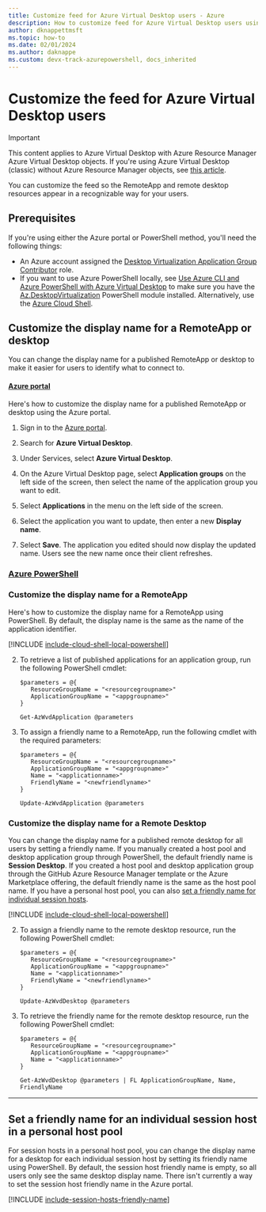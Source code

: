 ```yaml
---
title: Customize feed for Azure Virtual Desktop users - Azure
description: How to customize feed for Azure Virtual Desktop users using the Azure portal and PowerShell cmdlets.
author: dknappettmsft
ms.topic: how-to
ms.date: 02/01/2024
ms.author: daknappe
ms.custom: devx-track-azurepowershell, docs_inherited
---
```

# Customize the feed for Azure Virtual Desktop users

>[!IMPORTANT]
>This content applies to Azure Virtual Desktop with Azure Resource Manager Azure Virtual Desktop objects. If you're using Azure Virtual Desktop (classic) without Azure Resource Manager objects, see [this article](./virtual-desktop-fall-2019/customize-feed-virtual-desktop-users-2019.md).

You can customize the feed so the RemoteApp and remote desktop resources appear in a recognizable way for your users.

## Prerequisites

If you're using either the Azure portal or PowerShell method, you'll need the following things:

- An Azure account assigned the [Desktop Virtualization Application Group Contributor](rbac.md#desktop-virtualization-application-group-contributor) role.
- If you want to use Azure PowerShell locally, see [Use Azure CLI and Azure PowerShell with Azure Virtual Desktop](cli-powershell.md) to make sure you have the [Az.DesktopVirtualization](/powershell/module/az.desktopvirtualization) PowerShell module installed. Alternatively, use the [Azure Cloud Shell](../cloud-shell/overview.md).


## Customize the display name for a RemoteApp or desktop 

You can change the display name for a published RemoteApp or desktop to make it easier for users to identify what to connect to. 

#### [Azure portal](#tab/portal)

Here's how to customize the display name for a published RemoteApp or desktop using the Azure portal.

1. Sign in to the [Azure portal](https://portal.azure.com).

2. Search for **Azure Virtual Desktop**.

3. Under Services, select **Azure Virtual Desktop**.

4. On the Azure Virtual Desktop page, select **Application groups** on the left side of the screen, then select the name of the application group you want to edit.

5. Select **Applications** in the menu on the left side of the screen.

6. Select the application you want to update, then enter a new **Display name**.

7. Select **Save**. The application you edited should now display the updated name. Users see the new name once their client refreshes.


### [Azure PowerShell](#tab/powershell)

### Customize the display name for a RemoteApp

Here's how to customize the display name for a RemoteApp using PowerShell. By default, the display name is the same as the name of the application identifier.

[!INCLUDE [include-cloud-shell-local-powershell](includes/include-cloud-shell-local-powershell.md)]

2. To retrieve a list of published applications for an application group, run the following PowerShell cmdlet:

   ```azurepowershell
   $parameters = @{
      ResourceGroupName = "<resourcegroupname>"
      ApplicationGroupName = "<appgroupname>"
   }

   Get-AzWvdApplication @parameters
   ```

3. To assign a friendly name to a RemoteApp, run the following cmdlet with the required parameters:

   ```azurepowershell
   $parameters = @{
      ResourceGroupName = "<resourcegroupname>"
      ApplicationGroupName = "<appgroupname>"
      Name = "<applicationname>"
      FriendlyName = "<newfriendlyname>"
   }

   Update-AzWvdApplication @parameters
   ```


### Customize the display name for a Remote Desktop

You can change the display name for a published remote desktop for all users by setting a friendly name. If you manually created a host pool and desktop application group through PowerShell, the default friendly name is **Session Desktop**. If you created a host pool and desktop application group through the GitHub Azure Resource Manager template or the Azure Marketplace offering, the default friendly name is the same as the host pool name. If you have a personal host pool, you can also [set a friendly name for individual session hosts](#set-a-friendly-name-for-an-individual-session-host-in-a-personal-host-pool). 

[!INCLUDE [include-cloud-shell-local-powershell](includes/include-cloud-shell-local-powershell.md)]

2. To assign a friendly name to the remote desktop resource, run the following PowerShell cmdlet:

   ```azurepowershell
   $parameters = @{
      ResourceGroupName = "<resourcegroupname>"
      ApplicationGroupName = "<appgroupname>"
      Name = "<applicationname>"
      FriendlyName = "<newfriendlyname>"
   }

   Update-AzWvdDesktop @parameters
   ```

3. To retrieve the friendly name for the remote desktop resource, run the following PowerShell cmdlet:

   ```azurepowershell
   $parameters = @{
      ResourceGroupName = "<resourcegroupname>"
      ApplicationGroupName = "<appgroupname>"
      Name = "<applicationname>"
   }
    
   Get-AzWvdDesktop @parameters | FL ApplicationGroupName, Name, FriendlyName
   ```

--- 

## Set a friendly name for an individual session host in a personal host pool

For session hosts in a personal host pool, you can change the display name for a desktop for each individual session host by setting its friendly name using PowerShell. By default, the session host friendly name is empty, so all users only see the same desktop display name. There isn't currently a way to set the session host friendly name in the Azure portal.

[!INCLUDE [include-session-hosts-friendly-name](includes/include-session-hosts-friendly-name.md)] 



